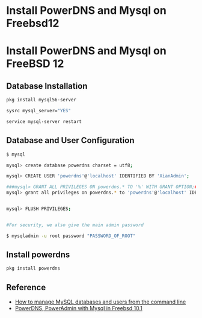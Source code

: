 # Install PowerDNS and Mysql on Freebsd12


# Install PowerDNS and Mysql on FreeBSD 12

## Database Installation

```bash
pkg install mysql56-server

sysrc mysql_server="YES"

service mysql-server restart
```

## Database and User Configuration

``` bash
$ mysql

mysql> create database powerdns charset = utf8;

mysql> CREATE USER 'powerdns'@'localhost' IDENTIFIED BY 'XianAdmin';

###mysql> GRANT ALL PRIVILEGES ON powerdns.* TO '%' WITH GRANT OPTION;###
mysql> grant all privileges on powerdns.* to 'powerdns'@'localhost' IDENTIFIED BY 'XianAdmin';


mysql> FLUSH PRIVILEGES;


#For security, we also give the main admin password

$ mysqladmin -u root password "PASSWORD_OF_ROOT"
```

## Install powerdns

``` bash
pkg install powerdns
```

## Reference
* [How to manage MySQL databases and users from the command line](https://www.a2hosting.com/kb/developer-corner/mysql/managing-mysql-databases-and-users-from-the-command-line)
* [PowerDNS, PowerAdmin with Mysql in Freebsd 10.1](http://blog.v-live.pl/category/sieci/dns/)
